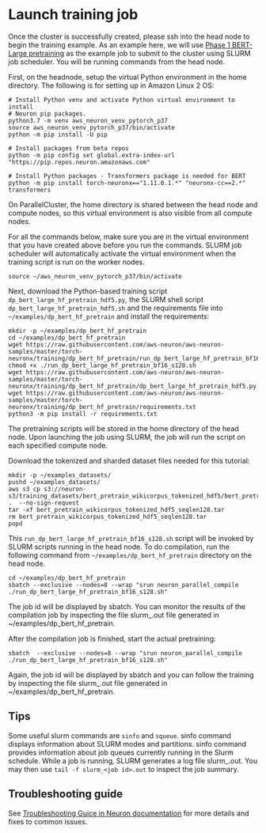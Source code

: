 # Launch training job
Once the cluster is successfully created, please ssh into the head node to begin the training example. As an example here, we will use [Phase 1 BERT-Large pretraining](https://awsdocs-neuron.readthedocs-hosted.com/en/latest/frameworks/torch/torch-neuronx/tutorials/training/bert.html#phase-1-bert-large-pretrainingg) as the example job to submit to the cluster using SLURM job scheduler. You will be running commands from the head node.

First, on the headnode, setup the virtual Python environment in the home directory. The following is for setting up in Amazon Linux 2 OS: 

```
# Install Python venv and activate Python virtual environment to install
# Neuron pip packages.
python3.7 -m venv aws_neuron_venv_pytorch_p37
source aws_neuron_venv_pytorch_p37/bin/activate
python -m pip install -U pip

# Install packages from beta repos
python -m pip config set global.extra-index-url "https://pip.repos.neuron.amazonaws.com"

# Install Python packages - Transformers package is needed for BERT
python -m pip install torch-neuronx=="1.11.0.1.*" "neuronx-cc==2.*" transformers
```

On ParallelCluster, the home directory is shared between the head node and compute nodes, so this virtual environment is also visible from all compute nodes.

For all the commands below, make sure you are in the virtual environment that you have created above before you run the commands. SLURM job scheduler will automatically activate the virtual environment when the training script is run on the worker nodes.

```
source ~/aws_neuron_venv_pytorch_p37/bin/activate
```

Next, download the Python-based training script `dp_bert_large_hf_pretrain_hdf5.py`, the SLURM shell script `dp_bert_large_hf_pretrain_hdf5.sh` and the requirements file into `~/examples/dp_bert_hf_pretrain` and install the requirements:
```
mkdir -p ~/examples/dp_bert_hf_pretrain
cd ~/examples/dp_bert_hf_pretrain
wget https://raw.githubusercontent.com/aws-neuron/aws-neuron-samples/master/torch-neuronx/training/dp_bert_hf_pretrain/run_dp_bert_large_hf_pretrain_bf16_s128.sh
chmod +x ./run_dp_bert_large_hf_pretrain_bf16_s128.sh
wget https://raw.githubusercontent.com/aws-neuron/aws-neuron-samples/master/torch-neuronx/training/dp_bert_hf_pretrain/dp_bert_large_hf_pretrain_hdf5.py
wget https://raw.githubusercontent.com/aws-neuron/aws-neuron-samples/master/torch-neuronx/training/dp_bert_hf_pretrain/requirements.txt
python3 -m pip install -r requirements.txt
```

The pretraining scripts will be stored in the home directory of the head node. Upon launching the job using SLURM, the job will run the script on each specified compute node.

Download the tokenized and sharded dataset files needed for this tutorial:

```
mkdir -p ~/examples_datasets/
pushd ~/examples_datasets/
aws s3 cp s3://neuron-s3/training_datasets/bert_pretrain_wikicorpus_tokenized_hdf5/bert_pretrain_wikicorpus_tokenized_hdf5_seqlen128.tar .  --no-sign-request
tar -xf bert_pretrain_wikicorpus_tokenized_hdf5_seqlen128.tar
rm bert_pretrain_wikicorpus_tokenized_hdf5_seqlen128.tar
popd
```

This `run_dp_bert_large_hf_pretrain_bf16_s128.sh` script will be invoked by SLURM scripts running in the head node. To do compilation, run the following command from `~/examples/dp_bert_hf_pretrain` directory on the head node.

```
cd ~/examples/dp_bert_hf_pretrain
sbatch --exclusive --nodes=8 --wrap "srun neuron_parallel_compile ./run_dp_bert_large_hf_pretrain_bf16_s128.sh"
```

The job id will be displayed by sbatch. You can monitor the results of the compilation job by inspecting the file slurm_<job id>.out file generated in ~/examples/dp_bert_hf_pretrain.


After the compilation job is finished, start the actual pretraining:

```
sbatch  --exclusive --nodes=8 --wrap "srun neuron_parallel_compile ./run_dp_bert_large_hf_pretrain_bf16_s128.sh"
```

Again, the job id will be displayed by sbatch and you can follow the training by inspecting the file slurm_<job id>.out file generated in ~/examples/dp_bert_hf_pretrain.

## Tips

Some useful slurm commands are `sinfo` and `squeue`. sinfo command displays information about SLURM modes and partitions. sinfo command provides information about job queues currently running in the Slurm schedule. While a job is running, SLURM generates a log file slurm_<job id>.out. You may then use `tail -f slurm_<job id>.out` to inspect the job summary.

## Troubleshooting guide

See [Troubleshooting Guice in Neuron documentation](https://awsdocs-neuron.readthedocs-hosted.com/en/latest/frameworks/torch/torch-neuronx/tutorials/training/bert.html#troubleshooting) for more details and fixes to common issues.

